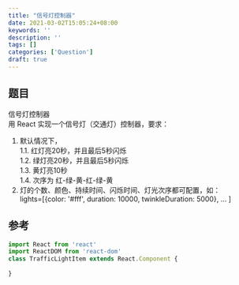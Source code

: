 ```yaml
---
title: "信号灯控制器"
date: 2021-03-02T15:05:24+08:00
keywords: ''
description: ''
tags: []
categories: ['Question']
draft: true
---
```


## 题目 

信号灯控制器  
用 React 实现一个信号灯（交通灯）控制器，要求：  
1. 默认情况下，  
  1.1. 红灯亮20秒，并且最后5秒闪烁  
  1.2. 绿灯亮20秒，并且最后5秒闪烁  
  1.3. 黄灯亮10秒  
  1.4. 次序为 红-绿-黄-红-绿-黄  
2. 灯的个数、颜色、持续时间、闪烁时间、灯光次序都可配置，如：  
   lights=[{color: '#fff', duration: 10000, twinkleDuration: 5000}, ... ]

## 参考 

```javascript
import React from 'react'
import ReactDOM from 'react-dom'
class TrafficLightItem extends React.Component {
  
}
```




